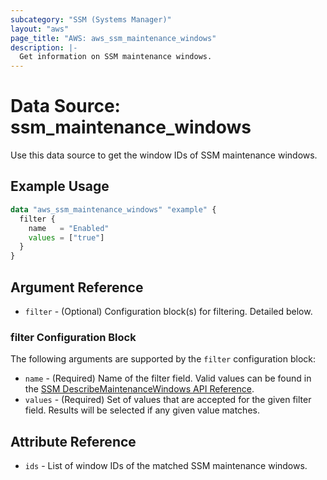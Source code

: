 ```yaml
---
subcategory: "SSM (Systems Manager)"
layout: "aws"
page_title: "AWS: aws_ssm_maintenance_windows"
description: |-
  Get information on SSM maintenance windows.
---
```


# Data Source: ssm_maintenance_windows

Use this data source to get the window IDs of SSM maintenance windows.

## Example Usage

```terraform
data "aws_ssm_maintenance_windows" "example" {
  filter {
    name   = "Enabled"
    values = ["true"]
  }
}
```

## Argument Reference

* `filter` - (Optional) Configuration block(s) for filtering. Detailed below.

### filter Configuration Block

The following arguments are supported by the `filter` configuration block:

* `name` - (Required) Name of the filter field. Valid values can be found in the [SSM DescribeMaintenanceWindows API Reference](https://docs.aws.amazon.com/systems-manager/latest/APIReference/API_DescribeMaintenanceWindows.html#API_DescribeMaintenanceWindows_RequestSyntax).
* `values` - (Required) Set of values that are accepted for the given filter field. Results will be selected if any given value matches.

## Attribute Reference

* `ids` - List of window IDs of the matched SSM maintenance windows.
